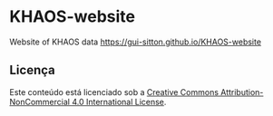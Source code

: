 # KHAOS-website
Website of KHAOS data
https://gui-sitton.github.io/KHAOS-website
## Licença

Este conteúdo está licenciado sob a [Creative Commons Attribution-NonCommercial 4.0 International License](https://creativecommons.org/licenses/by-nc/4.0/).
